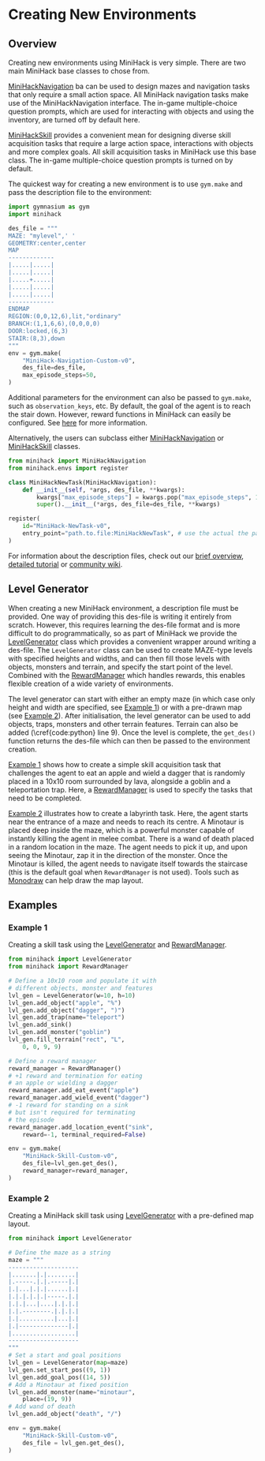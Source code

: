# Creating New Environments

## Overview

Creating new environments using MiniHack is very simple. There are two main MiniHack base classes to chose from.

[MiniHackNavigation](../api/minihack.html#minihack.MiniHackNavigation) ba can be used to design mazes and navigation tasks that only require a small action space. All MiniHack navigation tasks make use of the MiniHackNavigation interface. The in-game multiple-choice question prompts, which are used for interacting with objects and using the inventory, are turned off by default here.

[MiniHackSkill](../api/minihack.html#minihack.MiniHackSkill) provides a convenient mean for designing diverse skill acquisition tasks that require a large action space, interactions with objects and more complex goals. All skill acquisition tasks in MiniHack use this base class. The in-game multiple-choice question prompts is turned on by default.

The quickest way for creating a new environment is to use `gym.make` and pass the description file to the environment:
```python
import gymnasium as gym
import minihack

des_file = """
MAZE: "mylevel",' '
GEOMETRY:center,center
MAP
-------------
|.....|.....|
|.....|.....|
|.....+.....|
|.....|.....|
|.....|.....|
-------------
ENDMAP
REGION:(0,0,12,6),lit,"ordinary"
BRANCH:(1,1,6,6),(0,0,0,0)
DOOR:locked,(6,3)
STAIR:(8,3),down
"""
env = gym.make(
    "MiniHack-Navigation-Custom-v0",
    des_file=des_file,
    max_episode_steps=50,
)
```

Additional parameters for the environment can also be passed to `gym.make`, such as `observation_keys`, etc.
By default, the goal of the agent is to reach the stair down. However, reward functions in MiniHack can easily be configured. See [here](../reward) for more information.

Alternatively, the users can subclass either [MiniHackNavigation](../api/minihack.html#minihack.MiniHackNavigation) or [MiniHackSkill](../api/minihack.html#minihack.MiniHackSkill) classes.

```python
from minihack import MiniHackNavigation
from minihack.envs import register

class MiniHackNewTask(MiniHackNavigation):
    def __init__(self, *args, des_file, **kwargs):
        kwargs["max_episode_steps"] = kwargs.pop("max_episode_steps", 1000)
        super().__init__(*args, des_file=des_file, **kwargs)

register(
    id="MiniHack-NewTask-v0",
    entry_point="path.to.file:MiniHackNewTask", # use the actual the path
)
```

For information about the description files, check out our [brief overview](./des_files), [detailed tutorial](../tutorials/des_file/index) or [community wiki](https://nethackwiki.com/wiki/Des-file_format).

## Level Generator

When creating a new MiniHack environment, a description file must be provided. One way of providing this des-file is writing it entirely from scratch. However, this requires learning the des-file format and is more difficult to do programmatically, so as part of MiniHack we provide the [LevelGenerator](../api/minihack.html#minihack.LevelGenerator) class which provides a convenient wrapper around writing a des-file. The `LevelGenerator` class can be used to create MAZE-type levels with specified heights and widths, and can then fill those levels with objects, monsters and terrain, and specify the start point of the level. Combined with the [RewardManager](../api/minihack.html#minihack.RewardManager) which handles rewards, this enables flexible creation of a wide variety of environments.

The level generator can start with either an empty maze (in which case only height and width are specified, see [Example 1](#example-1)) or with a pre-drawn map (see [Example 2](#example-2)). After initialisation, the level generator can be used to add objects, traps, monsters and other terrain features. Terrain can also be added (\cref{code:python} line 9). Once the level is complete, the `get_des()` function returns the des-file which can then be passed to the environment creation.

[Example 1](#example-1) shows how to create a simple skill acquisition task that challenges the agent to eat an apple and wield a dagger that is randomly placed in a 10x10 room surrounded by lava, alongside a goblin and a teleportation trap. Here, a [RewardManager](../api/minihack.html#minihack.RewardManager) is used to specify the tasks that need to be completed.

[Example 2](#example-2) illustrates how to create a labyrinth task. Here, the agent starts near the entrance of a maze and needs to reach its centre. A Minotaur is placed deep inside the maze, which is a powerful monster capable of instantly killing the agent in melee combat. There is a wand of death placed in a random location in the maze. The agent needs to pick it up, and upon seeing the Minotaur, zap it in the direction of the monster. Once the Minotaur is killed, the agent needs to navigate itself towards the staircase (this is the default goal when `RewardManager` is not used). Tools such as [Monodraw](https://monodraw.helftone.com) can help draw the map layout.

## Examples

### Example 1

Creating a skill task using the [LevelGenerator](../api/minihack.html#minihack.LevelGenerator) and [RewardManager](../api/minihack.html#minihack.RewardManager).

```python
from minihack import LevelGenerator
from minihack import RewardManager

# Define a 10x10 room and populate it with
# different objects, monster and features
lvl_gen = LevelGenerator(w=10, h=10)
lvl_gen.add_object("apple", "%")
lvl_gen.add_object("dagger", ")")
lvl_gen.add_trap(name="teleport")
lvl_gen.add_sink()
lvl_gen.add_monster("goblin")
lvl_gen.fill_terrain("rect", "L",
    0, 0, 9, 9)

# Define a reward manager
reward_manager = RewardManager()
# +1 reward and termination for eating
# an apple or wielding a dagger
reward_manager.add_eat_event("apple")
reward_manager.add_wield_event("dagger")
# -1 reward for standing on a sink
# but isn't required for terminating
# the episode
reward_manager.add_location_event("sink",
    reward=-1, terminal_required=False)

env = gym.make(
    "MiniHack-Skill-Custom-v0",
    des_file=lvl_gen.get_des(),
    reward_manager=reward_manager,
)
```

### Example 2

Creating a MiniHack skill task using [LevelGenerator](../api/minihack.html#minihack.LevelGenerator) with a pre-defined map layout.

```python
from minihack import LevelGenerator

# Define the maze as a string
maze = """
--------------------
|.......|.|........|
|.-----.|.|.-----|.|
|.|...|.|.|......|.|
|.|.|.|.|.|-----.|.|
|.|.|...|....|.|.|.|
|.|.--------.|.|.|.|
|.|..........|...|.|
|.|--------------|.|
|..................|
--------------------
"""
# Set a start and goal positions
lvl_gen = LevelGenerator(map=maze)
lvl_gen.set_start_pos((9, 1))
lvl_gen.add_goal_pos((14, 5))
# Add a Minotaur at fixed position
lvl_gen.add_monster(name="minotaur",
    place=(19, 9))
# Add wand of death
lvl_gen.add_object("death", "/")

env = gym.make(
    "MiniHack-Skill-Custom-v0",
    des_file = lvl_gen.get_des(),
)
```
